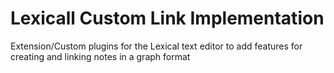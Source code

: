 # Lexicall Custom Link Implementation
Extension/Custom plugins for the Lexical text editor to add features for creating and linking notes in a graph format
